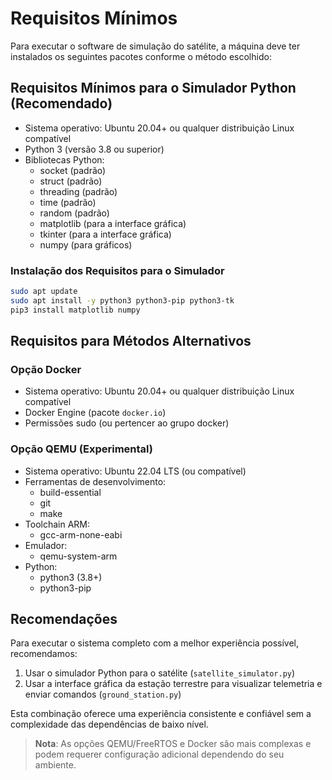 # Requisitos Mínimos

Para executar o software de simulação do satélite, a máquina deve ter instalados os seguintes pacotes conforme o método escolhido:

## Requisitos Mínimos para o Simulador Python (Recomendado)
- Sistema operativo: Ubuntu 20.04+ ou qualquer distribuição Linux compatível
- Python 3 (versão 3.8 ou superior)
- Bibliotecas Python:
  - socket (padrão)
  - struct (padrão)
  - threading (padrão)
  - time (padrão)
  - random (padrão)
  - matplotlib (para a interface gráfica)
  - tkinter (para a interface gráfica)
  - numpy (para gráficos)

### Instalação dos Requisitos para o Simulador
```bash
sudo apt update
sudo apt install -y python3 python3-pip python3-tk
pip3 install matplotlib numpy
```

## Requisitos para Métodos Alternativos

### Opção Docker
- Sistema operativo: Ubuntu 20.04+ ou qualquer distribuição Linux compatível
- Docker Engine (pacote `docker.io`)
- Permissões sudo (ou pertencer ao grupo docker)

### Opção QEMU (Experimental)
- Sistema operativo: Ubuntu 22.04 LTS (ou compatível)
- Ferramentas de desenvolvimento:
  - build-essential
  - git
  - make
- Toolchain ARM:
  - gcc-arm-none-eabi
- Emulador:
  - qemu-system-arm
- Python:
  - python3 (3.8+)
  - python3-pip

## Recomendações

Para executar o sistema completo com a melhor experiência possível, recomendamos:

1. Usar o simulador Python para o satélite (`satellite_simulator.py`)
2. Usar a interface gráfica da estação terrestre para visualizar telemetria e enviar comandos (`ground_station.py`)

Esta combinação oferece uma experiência consistente e confiável sem a complexidade das dependências de baixo nível.

> **Nota**: As opções QEMU/FreeRTOS e Docker são mais complexas e podem requerer configuração adicional dependendo do seu ambiente.
